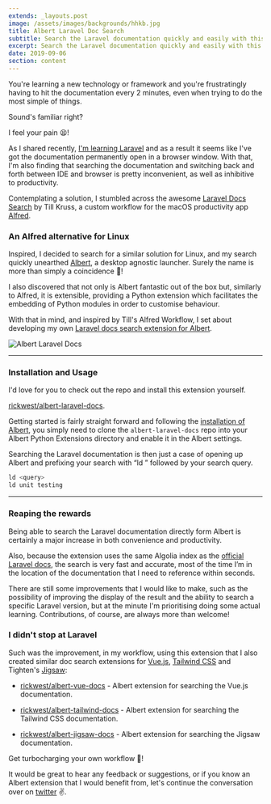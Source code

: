 ```yaml
---
extends: _layouts.post
image: /assets/images/backgrounds/hhkb.jpg
title: Albert Laravel Doc Search
subtitle: Search the Laravel documentation quickly and easily with this Albert Launcher extension 🕵️
excerpt: Search the Laravel documentation quickly and easily with this Albert Launcher extension 🕵️
date: 2019-09-06
section: content
---
```


You're learning a new technology or framework and you're frustratingly having to hit the documentation every 2 minutes, even when trying to do the most simple of things. 

Sound's familiar right? 

I feel your pain 😫! 

As I shared recently, [I'm learning Laravel](https://www.rickwest.co.uk/learning-laravel/) and as a result it seems like I've got the documentation permanently open in a browser window. With that, I'm also finding that searching the documentation and switching back and forth between IDE and browser is pretty inconvenient, as well as inhibitive to productivity.

Contemplating a solution, I stumbled across the awesome [Laravel Docs Search](https://github.com/tillkruss/alfred-laravel-docs) by Till Kruss, a custom workflow for the macOS productivity app [Alfred](https://www.alfredapp.com/).

### An Alfred alternative for Linux 

Inspired, I decided to search for a similar solution for Linux, and my search quickly unearthed [Albert](https://albertlauncher.github.io/), a desktop agnostic launcher. Surely the name is more than simply a coincidence 🤔!

I also discovered that not only is Albert fantastic out of the box but, similarly to Alfred, it is extensible, providing a Python extension which facilitates the embedding of Python modules in order to customise behaviour.

With that in mind, and inspired by Till's Alfred Workflow, I set about developing my own [Laravel docs search extension for Albert](https://github.com/rickwest/albert-laravel-docs).

<img class="img-fluid" src="https://raw.githubusercontent.com/rickwest/albert-laravel-docs/master/albert-laravel-docs.gif" alt="Albert Laravel Docs">

---

### Installation and Usage

I'd love for you to check out the repo and install this extension yourself.
 
[rickwest/albert-laravel-docs](https://github.com/rickwest/albert-laravel-docs).

Getting started is fairly straight forward and following the [installation of Albert](https://albertlauncher.github.io/docs/installing/), you simply need to clone the `albert-laravel-docs` repo into your Albert Python Extensions directory and enable it in the Albert settings.

Searching the Laravel documentation is then just a case of opening up Albert and prefixing your search with “ld ” followed by your search query.

```php
ld <query>
ld unit testing
```

---

### Reaping the rewards

Being able to search the Laravel documentation directly form Albert is certainly a major increase in both convenience and productivity. 

Also, because the extension uses the same Algolia index as the [official Laravel docs](https://laravel.com/docs/6.0), the search is very fast and accurate, most of the time I’m in the location of the documentation that I need to reference within seconds.

There are still some improvements that I would like to make, such as the possibility of improving the display of the result and the ability to search a specific Laravel version, but at the minute I'm prioritising doing some actual learning. Contributions, of course, are always more than welcome!

### I didn't stop at Laravel

Such was the improvement, in my workflow, using this extension that I also created similar doc search extensions for [Vue.js](https://vuejs.org/), [Tailwind CSS](https://tailwindcss.com/) and Tighten's [Jigsaw](https://jigsaw.tighten.co/):

* [rickwest/albert-vue-docs](https://github.com/rickwest/albert-vue-docs) - Albert extension for searching the Vue.js documentation.

* [rickwest/albert-tailwind-docs](https://github.com/rickwest/albert-tailwind-docs) - Albert extension for searching the Tailwind CSS documentation.

* [rickwest/albert-jigsaw-docs](https://github.com/rickwest/albert-jigsaw-docs)️ - Albert extension for searching the Jigsaw documentation.

Get turbocharging your own workflow 🚀!

It would be great to hear any feedback or suggestions, or if you know an Albert extension that I would benefit from, let's continue the conversation over on [twitter](https://twitter.com/rick_west8) ✌️. 